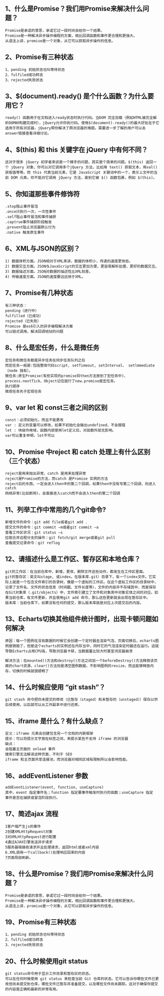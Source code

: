 ## 1、什么是Promise？我们用Promise来解决什么问题？
    Promise是承诺的意思，承诺它过一段时间会给你一个结果。
    Promise是一种解决异步操作编程的方案，相比回调函数和事件更合理和更强大。
    从语法上讲，promise是一个对象，从它可以获取异步操作的信息。
## 2、Promise有三种状态
    1、pending 初始状态也叫等待状态
    2、fulfiled成功转态
    3、rejected失败状态
## 3、$(document).ready() 是个什么函数？为什么要用它？
    ready() 函数用于在文档进入ready状态时执行代码。当DOM 完全加载（例如HTML被完全解析DOM树构建完成时），jQuery允许你执行码。使用$(document).ready()的最大好处在于它适用于所有浏览器，jQuery帮你解决了跨浏览器的难题。需要进一步了解的用户可以击 answer链接查看详细讨论。
## 4、$(this) 和 this 关键字在 jQuery 中有何不同？
    这对于很多 jQuery 初学者来说是一个棘手的问题，其实是个简单的问题。$(this) 返回一个 jQuery 对象，你可以对它调用多个jQuery 方法，比如用 text() 获取文本，用val() 获取值等等。而 this 代表当前元素，它是 JavaScript 关键词中的一个，表示上文中的当前 DOM 元素。你不能对它调用 jQuery 方法，直到它被 $() 函数包裹，例如 $(this)。
## 5、你知道那些事件修饰符
    .stop阻止事件冒泡
    .once只执行一次，一次性事件
    .self阻止事件冒泡和事件捕获
    .captrue事件捕获阶段触发
    .prevent阻止浏览器默认行为
    .native 触发原生事件
## 6、XML与JSON的区别？
    1) 数据体积方面。JSON相对于XML来讲，数据的体积小，传递的速度更快些。
    2) 数据交互方面。JSON与JavaScript的交互更加方便，更容易解析处理，更好的数据交互。
    3) 数据描述方面。JSON对数据的描述性比XML较差。
    4) 传输速度方面。JSON的速度要远远快于XML。
## 7、Promise有几种状态
    有三种状态：
    pending（进行中）
    fulfilled（已成功）
    rejected（已失败）
    Promise 是es6引入的异步编程解决方案
    可以链式调用，解决回调地狱的问题
## 8、什么是宏任务，什么是微任务
    宏任务和微任务都是异步任务在同步任务队列之后
    而宏任务一般是:包括整体代码script, setTimeout, setInterval、 setlmmediate（node 独有）。
    微任务:原生Promise(有些实现的promise将then方法放到了宏任务中)、
    process.nextTick、Object记住就行了new.promise是宏任务。
    执行顺序
    微观任务先于宏观任务  
## 9、var let 和 const三者之间的区别
    const：必须初始化，而且不能更改
    var : 定义的变量可以修改，如果不初始化会输出undefined，不会报错
    let : 块级作用域，函数内部使用let定义后，对函数外部无影响。
    var可以重复申明，let不可以 
## 10、Promise 中reject 和 catch 处理上有什么区别（三个状态）
    reject是用来抛出异常，catch 是用来处理异常
    reject是Promise的方法，而catch 是Promise 实例的方法
    reject后的东西，一定会进入then中的第二个回调，如果then中没有写第二个回调，则进入catch
    网络异常(比如断网)，会直接进入catch而不会进入then的第二个回调
## 11、列举工作中常用的几个git命令?
    新增文件的命令：git add file或者git add .
    提交文件的命令：git commit –m或者git commit –a
    查看工作区状况：git status –s
    拉取合并远程分支的操作：git fetch/git merge或者git pull
    查看提交记录命令：git reflog
## 12、请描述什么是工作区、暂存区和本地仓库？
    git的工作区：在当前仓库中，新增，更改，删除文件这些动作，都发生在工作区里面。
    git的暂存区：英文叫stage, 或index。在版本库.git）目录下，有一个index文件。它实际上就是一个包含文件索引的目录树，像是一个虚拟的工作区。在这个虚拟工作区的目录树中，记录了文件名、文件的状态信息（时间戳、文件长度等），文件的内容并不存储其中，而是保存在Git对象库（.git/objects）中，文件索引建立了文件和对象库中对象实体之间的对应。如果当前仓库，有文件更新，并且使用git add 命令，那么这些更新就会出现在暂存区中。
    版本库：当前仓库下，如果没有任何的提交，那么版本库就是对应上次提交后的内容。
## 13、Echarts切换其他组件统计图时，出现卡顿问题如何解决
    原因：每一个图例在没有数据的时候它会创建一个定时器去渲染气泡，页面切换后，echarts图例是销毁了，但是这个echarts的实例还在内存当中，同时它的气泡渲染定时器还在运行。这就导致Echarts占用CPU高，导致浏览器卡顿，当数据量比较大时甚至浏览器崩溃

    解决方法：在mounted()方法和destroy()方法之间加一个beforeDestroy()方法释放该页面的chart资源，clear()方法则是清空图例数据，不影响图例的resize，而且能够释放内存，切换的时候就很顺畅了
## 14、什么时候应使用 “git stash”？
    git stash 命令把你未提交的修改（已暂存（staged）和未暂存的（unstaged））保存以供后续使用，以后就可以从工作副本中进行还原。
## 15、iframe 是什么？有什么缺点？
    定义：iframe 元素会创建包含另一个文档的内联框架
    提示：可以将提示文字放在标签之间，来提示某些不支持 iframe 的浏览器
    缺点：
    会阻塞主页面的 onload 事件
    搜索引擎无法解读这种页面，不利于 SEO
    iframe 和主页面共享连接池，而浏览器对相同区域有限制所以会影响性能。
## 16、addEventListener 参数
    addEventListener(event, function, useCapture)
    其中，event 指定事件名；function 指定要事件触发时执行的函数；useCapture 指定
    事件是否在捕获或冒泡阶段执行。
## 17、简述ajax 流程
    1客户端产生js的事件
    2创建XMLHttpRequest对象
    3对XMLHttpRequest进行配置
    4通过AJAX引擎发送异步请求
    5服务器端接收请求并且处理请求，返回html或者xml内容
    6.XML调用一个callback()处理响应回来的内容
    7页面局部刷新。
## 18、什么是Promise？我们用Promise来解决什么问题？
    Promise是承诺的意思，承诺它过一段时间会给你一个结果。
    Promise是一种解决异步操作编程的方案，相比回调函数和事件更合理和更强大。
    从语法上讲，promise是一个对象，从它可以获取异步操作的信息。
## 19、Promise有三种状态
    1、pending 初始状态也叫等待状态
    2、fulfiled成功转态
    3、rejected失败状态
## 20、什么时候使用git status
    git status命令用于显示工作目录和暂存区的状态。
    可以在任何时候使用 git status 来检查当前 Git 仓库的状态。它可以告诉你哪些文件已更改但尚未提交到仓库，哪些文件已暂存并准备提交，以及哪些文件尚未跟踪。这对于确保你提交的内容是正确和最新的非常有用。

    
